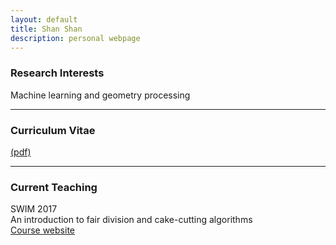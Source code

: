 ```yaml
---
layout: default
title: Shan Shan
description: personal webpage
---
```


### Research Interests 
Machine learning and geometry processing
<hr />

### Curriculum Vitae 
[(pdf)](../CV/cv.pdf)
<hr />	
	
### Current Teaching
SWIM 2017 <br /> 
An introduction to fair division and cake-cutting algorithms <br />
[Course website](/swim.html)

        
